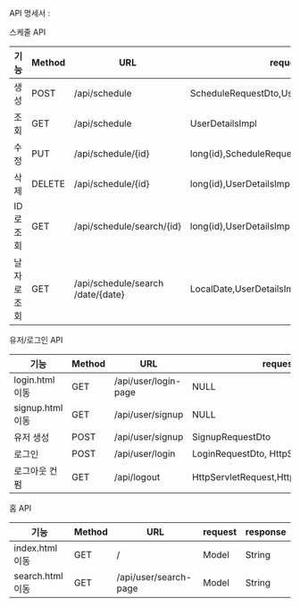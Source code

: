 
API 명세서 :

스케줄 API

| 기능 | Method | URL | request  | response |
|----|--------|-----|----------------------------------------|----------|
| 생성 | POST   |/api/schedule| ScheduleRequestDto,UserDetailsImpl     |ScheduleResponseDto|
| 조회 | GET    |/api/schedule| UserDetailsImpl                        |List<ScheduleResponseDto>|
| 수정 | PUT    |/api/schedule/{id}| long(id),ScheduleRequestDto,UserDetailsImpl |Long|
| 삭제 | DELETE |/api/schedule/{id}| long(id),UserDetailsImpl               |Long|
| ID 로 조회 | GET    |/api/schedule/search/{id}| long(id),UserDetailsImpl               |ScheduleResponseDto|
| 날자 로 조회 | GET    |/api/schedule/search<br/>/date/{date}| LocalDate,UserDetailsImpl |  List<ScheduleResponseDto>        |


유저/로그인 API

| 기능           | Method | URL  | request  |  response |
|--------------|---|---|--------------------------------------|-|
| login.html 이동 |GET|/api/user/login-page| NULL |String|
| signup.html 이동 |GET|/api/user/signup| NULL  |String|
| 유저 생성 |POST|/api/user/signup| SignupRequestDto |String |
| 로그인 |POST|/api/user/login | LoginRequestDto, HttpServletResponse |String |
| 로그아웃 컨펌 |GET|/api/logout |HttpServletRequest,HttpServletResponse |String|


홈 API

| 기능            |Method   | URL | request  |  response |
|---------------|---|-----|---|---|
| index.html 이동 | GET  | /   | Model  | String  |
| search.html 이동 | GET  | /api/user/search-page    |  Model |  String |



